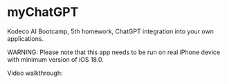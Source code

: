 #  myChatGPT

Kodeco AI Bootcamp, 5th homework, ChatGPT integration into your own applications.

WARNING:
Please note that this app needs to be run on real iPhone device with minimum version of iOS 18.0.

Video walkthrough:
